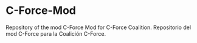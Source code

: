 # C-Force-Mod
Repository of the mod C-Force Mod for C-Force Coalition. Repositorio del mod C-Force para la Coalición C-Force.

